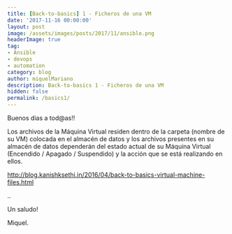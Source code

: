 ```yaml
---
title: [Back-to-basics] 1 - Ficheros de una VM
date: '2017-11-16 00:00:00'
layout: post
image: /assets/images/posts/2017/11/ansible.png
headerImage: true
tag:
- Ansible
- devops
- automation
category: blog
author: miquelMariano
description: Back-to-basics 1 - Ficheros de una VM
hidden: false
permalink: /basics1/
---
```


Buenos dias a tod@as!!

Los archivos de la Máquina Virtual residen dentro de la carpeta (nombre de su VM) colocada en el almacén de datos y los archivos presentes en su almacén de datos dependerán del estado actual de su Máquina Virtual (Encendido / Apagado / Suspendido) y la acción que se está realizando en ellos.

http://blog.kanishksethi.in/2016/04/back-to-basics-virtual-machine-files.html

..


Un saludo!

Miquel.


